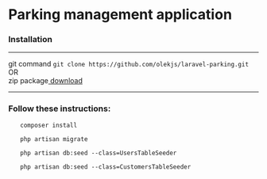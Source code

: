 <h1>Parking management application</h1>
<h3>Installation</h3>
<hr>
git command <code>git clone https://github.com/olekjs/laravel-parking.git</code>
<br>
OR
<br>
zip package<a href="https://github.com/olekjs/laravel-parking/archive/master.zip"> download</a>
<hr>
<h3>Follow these instructions:</h3>
<ul>
  <p><code>composer install</code></p>
  <p><code>php artisan migrate</code></p>
  <p><code>php artisan db:seed --class=UsersTableSeeder</code></p>
  <p><code>php artisan db:seed --class=CustomersTableSeeder</code></p>
</ul>
